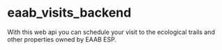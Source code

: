 # eaab_visits_backend
With this web api you can schedule your visit to the ecological trails and other properties owned by EAAB ESP.
